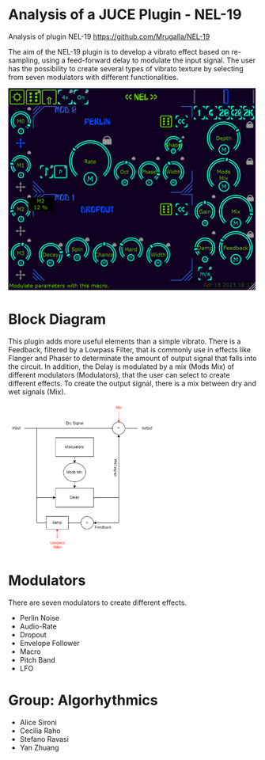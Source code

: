 # Analysis of a JUCE Plugin - NEL-19
Analysis of plugin NEL-19 https://github.com/Mrugalla/NEL-19

The aim of the NEL-19 plugin is to develop a vibrato effect based on re-sampling, using a feed-forward delay to modulate the input signal.
The user has the possibility to create several types of vibrato texture by selecting from seven modulators with different functionalities.

<div>
<img width="500px" src="gui.png">
<div>

# Block Diagram
This plugin adds more useful elements than a simple vibrato. There is a
Feedback, filtered by a Lowpass Filter, that is commonly use in effects
like Flanger and Phaser to determinate the amount of output signal that falls into the circuit.
In addition, the Delay is modulated by a mix (Mods Mix) of different modulators (Modulators), that
the user can select to create different effects.
To create the output signal, there is a mix between dry and wet signals (Mix).

<div>
<img width="300px" src="nel19.drawio.png">
<div>
 
# Modulators
There are seven modulators to create different effects.
* Perlin Noise
* Audio-Rate
* Dropout
* Envelope Follower
* Macro
* Pitch Band
* LFO
  
# Group: Algorhythmics 
* Alice Sironi
* Cecilia Raho
* Stefano Ravasi
* Yan Zhuang
